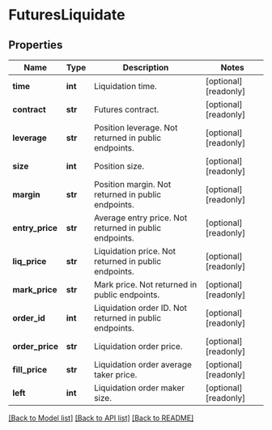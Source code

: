 # FuturesLiquidate

## Properties
Name | Type | Description | Notes
------------ | ------------- | ------------- | -------------
**time** | **int** | Liquidation time. | [optional] [readonly] 
**contract** | **str** | Futures contract. | [optional] [readonly] 
**leverage** | **str** | Position leverage. Not returned in public endpoints. | [optional] [readonly] 
**size** | **int** | Position size. | [optional] [readonly] 
**margin** | **str** | Position margin. Not returned in public endpoints. | [optional] [readonly] 
**entry_price** | **str** | Average entry price. Not returned in public endpoints. | [optional] [readonly] 
**liq_price** | **str** | Liquidation price. Not returned in public endpoints. | [optional] [readonly] 
**mark_price** | **str** | Mark price. Not returned in public endpoints. | [optional] [readonly] 
**order_id** | **int** | Liquidation order ID. Not returned in public endpoints. | [optional] [readonly] 
**order_price** | **str** | Liquidation order price. | [optional] [readonly] 
**fill_price** | **str** | Liquidation order average taker price. | [optional] [readonly] 
**left** | **int** | Liquidation order maker size. | [optional] [readonly] 

[[Back to Model list]](../README.md#documentation-for-models) [[Back to API list]](../README.md#documentation-for-api-endpoints) [[Back to README]](../README.md)


